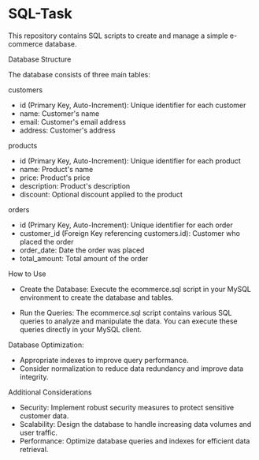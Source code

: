 # SQL-Task
This repository contains SQL scripts to create and manage a simple e-commerce database.

Database Structure

The database consists of three main tables:

customers

* id (Primary Key, Auto-Increment): Unique identifier for each customer
* name: Customer's name
* email: Customer's email address
* address: Customer's address

products

* id (Primary Key, Auto-Increment): Unique identifier for each product
* name: Product's name
* price: Product's price
* description: Product's description
* discount: Optional discount applied to the product

orders

* id (Primary Key, Auto-Increment): Unique identifier for each order
* customer_id (Foreign Key referencing customers.id): Customer who placed the order
* order_date: Date the order was placed
* total_amount: Total amount of the order

How to Use

* Create the Database:
Execute the ecommerce.sql script in your MySQL environment to create the database and tables.

* Run the Queries:
The ecommerce.sql script contains various SQL queries to analyze and manipulate the data. You can execute these queries directly in your MySQL client.

Database Optimization:

* Appropriate indexes to improve query performance.
* Consider normalization to reduce data redundancy and improve data integrity.

Additional Considerations

* Security: Implement robust security measures to protect sensitive customer data.
* Scalability: Design the database to handle increasing data volumes and user traffic.
* Performance: Optimize database queries and indexes for efficient data retrieval.
